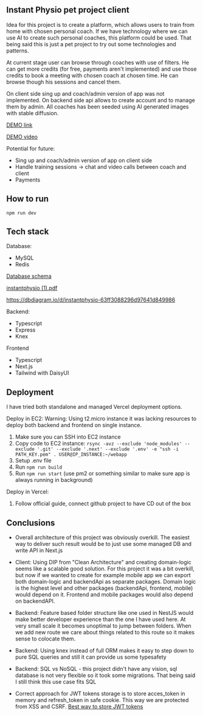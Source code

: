 ## Instant Physio pet project client

Idea for this project is to create a platform, which allows users to train from home with chosen personal coach.
If we have technology where we can use AI to create such personal coaches, this platform could be used.
That being said this is just a pet project to try out some technologies and patterns.

At current stage user can browse through coaches with use of filters. He can get more credits (for free, payments aren't implemented) and use those credits to book a meeting with chosen coach at chosen time. He can browse though his sessions and cancel them.

On client side sing up and coach/admin version of app was not implemented. On backend side api allows to create account and to manage them by admin. All coaches has been seeded using AI generated images with stable diffusion.

[DEMO link](https://instant-physio-frontend.vercel.app/)

[DEMO video](https://github.com/kamosz08/instant-physio-frontend/assets/38498544/5ba383a3-f735-4f03-b84a-2179df2435e2)


Potential for future:
- Sing up and coach/admin version of app on client side
- Handle training sessions -> chat and video calls between coach and client
- Payments

## How to run

`npm run dev`

## Tech stack

Database:
- MySQL
- Redis

[Database schema](https://github.com/kamosz08/instant-physio-frontend/files/14261151/instantphysio.1.pdf)

[instantphysio (1).pdf](https://github.com/kamosz08/instant-physio-frontend/files/14261183/instantphysio.1.pdf)


https://dbdiagram.io/d/instantphysio-63ff3088296d97641d849986

Backend:
- Typescript
- Express
- Knex

Frontend
- Typescript
- Next.js
- Tailwind with DaisyUI


## Deployment

I have tried both standalone and managed Vercel deployment options.

Deploy in EC2:
Warning: Using t2.micro instance it was lacking resources to deploy both backend and frontend on single instance.
1. Make sure you can SSH into EC2 instance
2. Copy code to EC2 instance: 
`rsync -avz --exclude 'node_modules' --exclude '.git' --exclude '.next' --exclude '.env' -e "ssh -i PATH_KEY.pem" . USER@IP_INSTANCE:~/webapp`
3. Setup .env file
4. Run `npm run build`
5. Run `npm run start` (use pm2 or something similar to make sure app is always running in background)

Deploy in Vercel:
1. Follow official guide, connect github project to have CD out of the box

## Conclusions
- Overall architecture of this project was obviously overkill. The easiest way to deliver such result would be to just use some managed DB and write API in Next.js

- Client: Using DIP from "Clean Architecture" and creating domain-logic seems like a scalable good solution. For this project it was a bit overkill, but now if we wanted to create for example mobile app we can export both domain-logic and backendApi as separate packages. Domain logic is the highest level and other packages (backendApi, frontend, mobile) would depend on it. Frontend and mobile packages would also depend on backendAPI.

- Backend: Feature based folder structure like one used in NestJS would make better developer experience than the one I have used here. At very small scale it becomes unoptimal to jump between folders. When we add new route we care about things related to this route so it makes sense to colocate them.

- Backend: Using knex instead of full ORM makes it easy to step down to pure SQL queries and still it can provide us some typesafety

- Backend: SQL vs NoSQL - this project didn't have any vision, sql database is not very flexible so it took some migrations. That being said I still think this use case fits SQL

- Correct approach for JWT tokens storage is to store acces_token in memory and refresh_token in safe cookie. This way we are protected from XSS and CSRF. [Best way to store JWT tokens](https://dev.to/cotter/localstorage-vs-cookies-all-you-need-to-know-about-storing-jwt-tokens-securely-in-the-front-end-15id)
